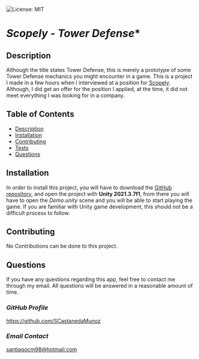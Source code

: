 ![License: MIT](https://img.shields.io/badge/License-MIT-yellow.svg)

# ***Scopely - Tower Defense****

## **Description**
Although the title states Tower Defense, this is merely a prototype of some Tower Defense mechanics you might encounter in a game. This is a project I made in a few hours when I interviewed at a position for [Scopely](https://www.scopely.com). Although, I did get an offer for the position I applied, at the time, it did not meet everything I was looking for in a company.

## **Table of Contents**
* [Description](##Description)
* [Installation](##Installation)
* [Contributing](##Contributing)
* [Tests](##Tests)
* [Questions](##Questions)

## **Installation**
In order to install this project, you will have to download the [GitHub repository](https://github.com/SCastanedaMunoz/Interview-Scopely-TowerDefense), and open the project with **Unity 2021.3.7f1**, from there you will have to open the *Demo.unity* scene and you will be able to start playing the game. If you are familiar with Unity game development, this should not be a difficult process to follow.

## **Contributing**
No Contributions can be done to this project.

## **Questions**
If you have any questions regarding this app, feel free to contact me through my email. All questions will be answered in a reasonable amount of time.

### ***GitHub Profile***
https://github.com/SCastanedaMunoz

### ***Email Contact***
[santiagocm98@hotmail.com](mailto:santiagocm98@hotmail.com)
